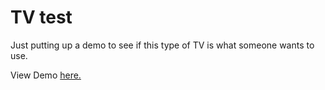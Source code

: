 # TV test

Just putting up a demo to see if this type of TV
is what someone wants to use.

View Demo [here.](https://mp7373.github.io/tv-test)
